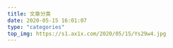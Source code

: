 ```yaml
---
title: 文章分类
date: 2020-05-15 16:01:07
type: "categories"
top_img: https://s1.ax1x.com/2020/05/15/Ys29w4.jpg
---
```

